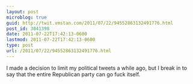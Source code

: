 ```yaml
---
layout: post
microblog: true
guid: http://twit.vmstan.com/2011/07/22/94552863132491776.html
post_id: 3041398
date: 2011-07-22T17:42:13-0600
lastmod: 2011-07-22T17:42:13-0600
type: post
url: /2011/07/22/94552863132491776.html
---
```

I made a decision to limit my political tweets a while ago, but I break in to say that the entire Republican party can go fuck itself.
